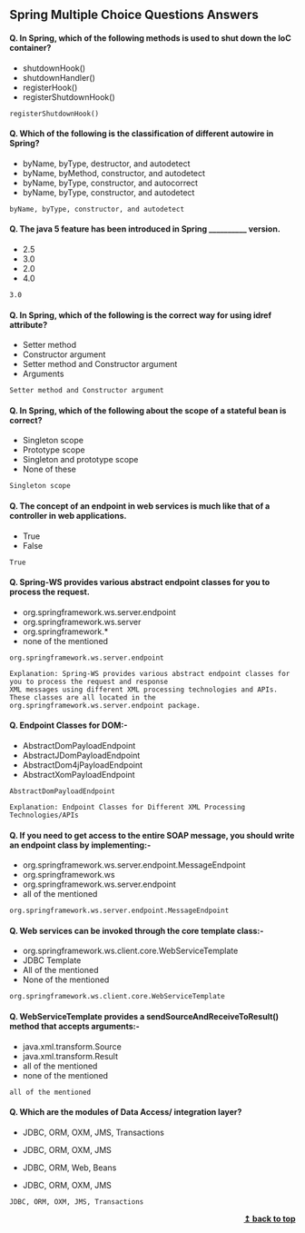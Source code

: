 ## Spring Multiple Choice Questions Answers


#### Q. In Spring, which of the following methods is used to shut down the IoC container?
* shutdownHook()
* shutdownHandler()
* registerHook()
* registerShutdownHook()
```
registerShutdownHook()
```
#### Q. Which of the following is the classification of different autowire in Spring?
* byName, byType, destructor, and autodetect
* byName, byMethod, constructor, and autodetect
* byName, byType, constructor, and autocorrect
* byName, byType, constructor, and autodetect 
```
byName, byType, constructor, and autodetect 
```
#### Q. The java 5 feature has been introduced in Spring __________ version.
* 2.5
* 3.0
* 2.0
* 4.0
```
3.0
```
#### Q. In Spring, which of the following is the correct way for using idref attribute?
* Setter method
* Constructor argument
* Setter method and Constructor argument
* Arguments
```
Setter method and Constructor argument
```
#### Q. In Spring, which of the following about the scope of a stateful bean is correct?
* Singleton scope
* Prototype scope
* Singleton and prototype scope
* None of these
```
Singleton scope
```
#### Q. The concept of an endpoint in web services is much like that of a controller in web applications.
* True
* False
```
True
```
#### Q. Spring-WS provides various abstract endpoint classes for you to process the request.
* org.springframework.ws.server.endpoint
* org.springframework.ws.server
* org.springframework.*
* none of the mentioned
```
org.springframework.ws.server.endpoint

Explanation: Spring-WS provides various abstract endpoint classes for you to process the request and response 
XML messages using different XML processing technologies and APIs. These classes are all located in the
org.springframework.ws.server.endpoint package.
```
#### Q. Endpoint Classes for DOM:-
* AbstractDomPayloadEndpoint
* AbstractJDomPayloadEndpoint
* AbstractDom4jPayloadEndpoint
* AbstractXomPayloadEndpoint
```
AbstractDomPayloadEndpoint

Explanation: Endpoint Classes for Different XML Processing Technologies/APIs
```
#### Q. If you need to get access to the entire SOAP message, you should write an endpoint class by implementing:-
* org.springframework.ws.server.endpoint.MessageEndpoint
* org.springframework.ws
* org.springframework.ws.server.endpoint
* all of the mentioned
```
org.springframework.ws.server.endpoint.MessageEndpoint
```
#### Q. Web services can be invoked through the core template class:-
* org.springframework.ws.client.core.WebServiceTemplate
* JDBC Template
* All of the mentioned
* None of the mentioned
```
org.springframework.ws.client.core.WebServiceTemplate
```
#### Q. WebServiceTemplate provides a sendSourceAndReceiveToResult() method that accepts arguments:-
* java.xml.transform.Source
* java.xml.transform.Result
* all of the mentioned
* none of the mentioned
```
all of the mentioned
```

#### Q. Which are the modules of Data Access/ integration layer?

* JDBC, ORM, OXM, JMS, Transactions

* JDBC, ORM, OXM, JMS

* JDBC, ORM, Web, Beans

* JDBC, ORM, OXM, JMS

```
JDBC, ORM, OXM, JMS, Transactions

```
<div align="right">
    <b><a href="#">↥ back to top</a></b>
</div>
